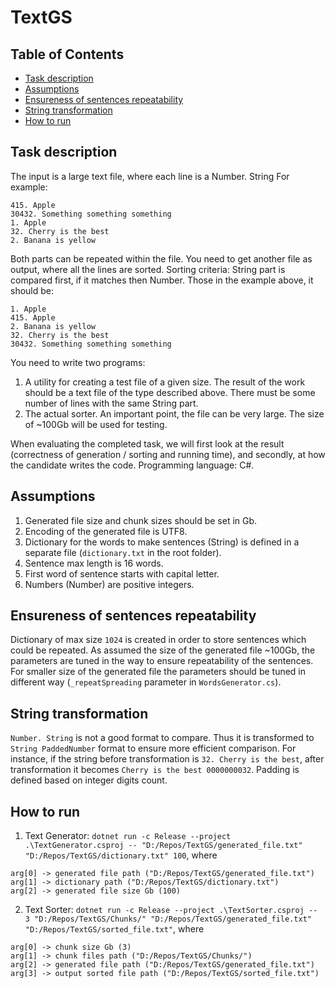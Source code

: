 # TextGS

## Table of Contents  
- [Task description](#task-description)
- [Assumptions](#assumptions)
- [Ensureness of sentences repeatability](#ensureness-of-sentences-repeatability)
- [String transformation](#string-transformation)
- [How to run](#how-to-run)

## <a name="task-description">Task description</a>

The input is a large text file, where each line is a Number. String
For example:
```
415. Apple
30432. Something something something
1. Apple
32. Cherry is the best
2. Banana is yellow
```

Both parts can be repeated within the file. You need to get another file as output, where all the lines are sorted. Sorting criteria: String part is compared first, if it matches then Number. Those in the example above, it should be:
```
1. Apple
415. Apple
2. Banana is yellow
32. Cherry is the best
30432. Something something something
```

You need to write two programs:
1. A utility for creating a test file of a given size. The result of the work should be a text file of the type described above. There must be some number of lines with the same String part.
2. The actual sorter. An important point, the file can be very large. The size of ~100Gb will be used for testing.

When evaluating the completed task, we will first look at the result (correctness of generation / sorting and running time), and secondly, at how the candidate writes the code. Programming language: C#.

## <a name="assumptions">Assumptions</a>
1. Generated file size and chunk sizes should be set in Gb.
2. Encoding of the generated file is UTF8.
3. Dictionary for the words to make sentences (String) is defined in a separate file (`dictionary.txt` in the root folder).
4. Sentence max length is 16 words.
5. First word of sentence starts with capital letter.
6. Numbers (Number) are positive integers.

## <a name="ensureness-of-sentences-repeatability">Ensureness of sentences repeatability</a>
Dictionary of max size `1024` is created in order to store sentences which could be repeated. As assumed the size of the generated file ~100Gb, the parameters are tuned in the way to ensure repeatability of the sentences. For smaller size of the generated file the parameters should be tuned in different way (`_repeatSpreading` parameter in `WordsGenerator.cs`).

## <a name="string-transformation">String transformation</a>
`Number. String` is not a good format to compare. Thus it is transformed to `String PaddedNumber` format to ensure more efficient comparison. For instance, if the string before transformation is `32. Cherry is the best`, after transformation it becomes `Cherry is the best 0000000032`. Padding is defined based on integer digits count. 

## <a name="how-to-run">How to run</a>
1. Text Generator: `dotnet run -c Release --project .\TextGenerator.csproj -- "D:/Repos/TextGS/generated_file.txt" "D:/Repos/TextGS/dictionary.txt" 100`, where
```
arg[0] -> generated file path ("D:/Repos/TextGS/generated_file.txt")
arg[1] -> dictionary path ("D:/Repos/TextGS/dictionary.txt")
arg[2] -> generated file size Gb (100)
```
2. Text Sorter: `dotnet run -c Release --project .\TextSorter.csproj -- 3 "D:/Repos/TextGS/Chunks/" "D:/Repos/TextGS/generated_file.txt" "D:/Repos/TextGS/sorted_file.txt"`, where
```
arg[0] -> chunk size Gb (3)
arg[1] -> chunk files path ("D:/Repos/TextGS/Chunks/")
arg[2] -> generated file path ("D:/Repos/TextGS/generated_file.txt")
arg[3] -> output sorted file path ("D:/Repos/TextGS/sorted_file.txt")
```
